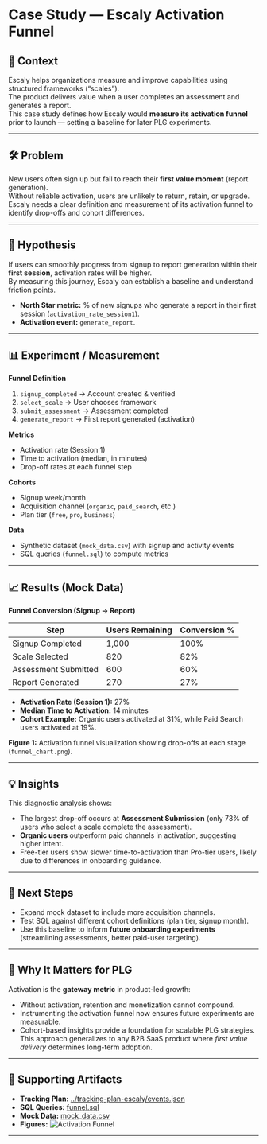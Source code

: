 # Case Study — Escaly Activation Funnel

## 🎯 Context
Escaly helps organizations measure and improve capabilities using structured frameworks (“scales”).  
The product delivers value when a user completes an assessment and generates a report.  
This case study defines how Escaly would **measure its activation funnel** prior to launch — setting a baseline for later PLG experiments.  

---

## 🛠 Problem
New users often sign up but fail to reach their **first value moment** (report generation).  
Without reliable activation, users are unlikely to return, retain, or upgrade.  
Escaly needs a clear definition and measurement of its activation funnel to identify drop-offs and cohort differences.  

---

## 📐 Hypothesis
If users can smoothly progress from signup to report generation within their **first session**, activation rates will be higher.  
By measuring this journey, Escaly can establish a baseline and understand friction points.  

- **North Star metric:** % of new signups who generate a report in their first session (`activation_rate_session1`).  
- **Activation event:** `generate_report`.  

---

## 📊 Experiment / Measurement
**Funnel Definition**
1. `signup_completed` → Account created & verified  
2. `select_scale` → User chooses framework  
3. `submit_assessment` → Assessment completed  
4. `generate_report` → First report generated (activation)  

**Metrics**
- Activation rate (Session 1)  
- Time to activation (median, in minutes)  
- Drop-off rates at each funnel step  

**Cohorts**
- Signup week/month  
- Acquisition channel (`organic`, `paid_search`, etc.)  
- Plan tier (`free`, `pro`, `business`)  

**Data**
- Synthetic dataset (`mock_data.csv`) with signup and activity events  
- SQL queries (`funnel.sql`) to compute metrics  

---

## 📈 Results (Mock Data)

**Funnel Conversion (Signup → Report)**  

| Step                | Users Remaining | Conversion % |
|---------------------|-----------------|--------------|
| Signup Completed    | 1,000           | 100%         |
| Scale Selected      | 820             | 82%          |
| Assessment Submitted| 600             | 60%          |
| Report Generated    | 270             | 27%          |

- **Activation Rate (Session 1):** 27%  
- **Median Time to Activation:** 14 minutes  
- **Cohort Example:** Organic users activated at 31%, while Paid Search users activated at 19%.  

**Figure 1:** Activation funnel visualization showing drop-offs at each stage (`funnel_chart.png`).  

---

## 💡 Insights
This diagnostic analysis shows:  
- The largest drop-off occurs at **Assessment Submission** (only 73% of users who select a scale complete the assessment).  
- **Organic users** outperform paid channels in activation, suggesting higher intent.  
- Free-tier users show slower time-to-activation than Pro-tier users, likely due to differences in onboarding guidance.  

---

## 🚀 Next Steps
- Expand mock dataset to include more acquisition channels.  
- Test SQL against different cohort definitions (plan tier, signup month).  
- Use this baseline to inform **future onboarding experiments** (streamlining assessments, better paid-user targeting).  

---

## 🔑 Why It Matters for PLG
Activation is the **gateway metric** in product-led growth:  
- Without activation, retention and monetization cannot compound.  
- Instrumenting the activation funnel now ensures future experiments are measurable.  
- Cohort-based insights provide a foundation for scalable PLG strategies.  
This approach generalizes to any B2B SaaS product where *first value delivery* determines long-term adoption.  

---

## 📂 Supporting Artifacts
- **Tracking Plan:** [../tracking-plan-escaly/events.json](../../tracking-plan-escaly/events.json)  
- **SQL Queries:** [funnel.sql](../../dashboards/sql/funnel.sql)  
- **Mock Data:** [mock_data.csv](../../mock-data/activation/mock_data.csv)  
- **Figures:** ![Activation Funnel](../../figures/activation-funnel.png)  

---
